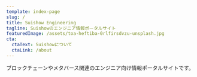 ```yaml
---
template: index-page
slug: /
title: Suishow Engineering
tagline: Suishowのエンジニア情報ポータルサイト
featuredImage: /assets/toa-heftiba-0rlfirsdvzu-unsplash.jpg
cta:
  ctaText: Suishowについて
  ctaLink: /about
---
```


ブロックチェーンやメタバース関連のエンジニア向け情報ポータルサイトです。

<!--   <img src="https://raw.githubusercontent.com/cryptomuskt/blog_v5/master/src/images/tech.png" alt="Follow @w3layouts" />
 -->
